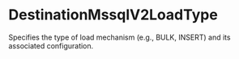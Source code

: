 # DestinationMssqlV2LoadType

Specifies the type of load mechanism (e.g., BULK, INSERT) and its associated configuration.

